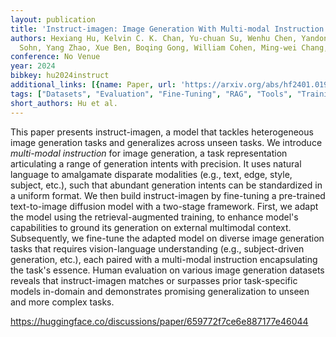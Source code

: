 ```yaml
---
layout: publication
title: 'Instruct-imagen: Image Generation With Multi-modal Instruction'
authors: Hexiang Hu, Kelvin C. K. Chan, Yu-chuan Su, Wenhu Chen, Yandong Li, Kihyuk
  Sohn, Yang Zhao, Xue Ben, Boqing Gong, William Cohen, Ming-wei Chang, Xuhui Jia
conference: No Venue
year: 2024
bibkey: hu2024instruct
additional_links: [{name: Paper, url: 'https://arxiv.org/abs/hf2401.01952'}]
tags: ["Datasets", "Evaluation", "Fine-Tuning", "RAG", "Tools", "Training Techniques"]
short_authors: Hu et al.
---
```

This paper presents instruct-imagen, a model that tackles heterogeneous image generation tasks and generalizes across unseen tasks. We introduce *multi-modal instruction* for image generation, a task representation articulating a range of generation intents with precision. It uses natural language to amalgamate disparate modalities (e.g., text, edge, style, subject, etc.), such that abundant generation intents can be standardized in a uniform format. We then build instruct-imagen by fine-tuning a pre-trained text-to-image diffusion model with a two-stage framework. First, we adapt the model using the retrieval-augmented training, to enhance model's capabilities to ground its generation on external multimodal context. Subsequently, we fine-tune the adapted model on diverse image generation tasks that requires vision-language understanding (e.g., subject-driven generation, etc.), each paired with a multi-modal instruction encapsulating the task's essence. Human evaluation on various image generation datasets reveals that instruct-imagen matches or surpasses prior task-specific models in-domain and demonstrates promising generalization to unseen and more complex tasks.

https://huggingface.co/discussions/paper/659772f7ce6e887177e46044